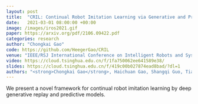 ```yaml
---
layout: post
title:  "CRIL: Continual Robot Imitation Learning via Generative and Prediction Model"
date:   2021-03-01 08:00:00 +00:00
image: /images/iros2021.gif
paper: https://arxiv.org/pdf/2106.09422.pdf
categories: research
author: "Chongkai Gao"
code: https://github.com/HeegerGao/CRIL
venue: "IEEE/RSJ International Conference on Intelligent Robots and Systems"
video: https://cloud.tsinghua.edu.cn/f/1fa750062ee641589e38/
slides: https://cloud.tsinghua.edu.cn/f/419c00b027874ead8bad/?dl=1
authors: "<strong>Chongkai Gao</strong>, Haichuan Gao, Shangqi Guo, Tianren Zhang, and Feng Chen"
---
```

We present a novel framework for continual robot imitation learning by deep generative replay and predictive models.
